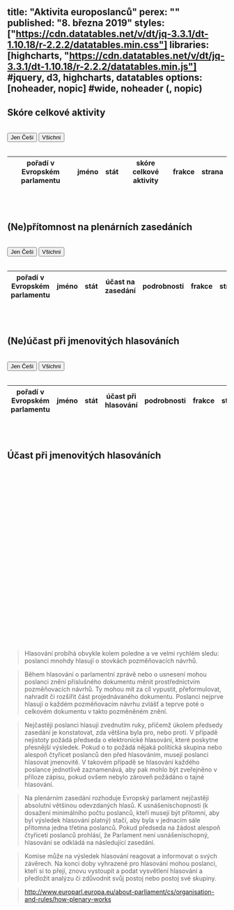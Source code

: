 title: "Aktivita europoslanců"
perex: ""
published: "8. března 2019"
styles: ["https://cdn.datatables.net/v/dt/jq-3.3.1/dt-1.10.18/r-2.2.2/datatables.min.css"]
libraries: [highcharts, "https://cdn.datatables.net/v/dt/jq-3.3.1/dt-1.10.18/r-2.2.2/datatables.min.js"] #jquery, d3, highcharts, datatables
options: [noheader, nopic] #wide, noheader (, nopic)
---

<wide>
<h2>Skóre celkové aktivity</h2>
<br>
<button id="aktivita-cesi">Jen Češi</button> <button id="aktivita-vsichni">Všichni</button>
<br>
<br>
<table id="aktivita" class="display" style="width:100%">
        <thead>
            <tr>
                <th>pořadí v Evropském parlamentu</th>
                <th>jméno</th>
                <th>stát</th>
                <th>skóre celkové aktivity</th>
                <th>frakce</th>
                <th>strana</th>
            </tr>
        </thead>
</table>
</wide>
<br>
<br>
<wide>
<h2>(Ne)přítomnost na plenárních zasedáních</h2>
<br>
<button id="absence-cesi">Jen Češi</button> <button id="absence-vsichni">Všichni</button>
<br>
<br>
<table id="absence" class="display" style="width:100%">
        <thead>
            <tr>
                <th>pořadí v Evropském parlamentu</th>
                <th>jméno</th>
                <th>stát</th>
                <th>účast na zasedání</th>
                <th>podrobnosti</th>
                <th>frakce</th>
                <th>strana</th>
            </tr>
        </thead>
</table>
</wide>
<br>
<br>
<wide>
<h2>(Ne)účast při jmenovitých hlasováních</h2>
<br>
<button id="hlasovani-cesi">Jen Češi</button> <button id="hlasovani-vsichni">Všichni</button>
<br>
<br>
<table id="hlasovani" class="display" style="width:100%">
        <thead>
            <tr>
                <th>pořadí v Evropském parlamentu</th>
                <th>jméno</th>
                <th>stát</th>
                <th>účast při hlasování</th>
                <th>podrobnosti</th>
                <th>frakce</th>
                <th>strana</th>
            </tr>
        </thead>
</table>
</wide>

<br>
<br>



<wide>
<h2>Účast při jmenovitých hlasováních</h2>
<div id="graf1" style="min-width: 310px; height: 400px; margin: 0 auto"></div>
</wide>

>Hlasování probíhá obvykle kolem poledne a ve velmi rychlém sledu: poslanci mnohdy hlasují o stovkách pozměňovacích návrhů.

>Během hlasování o parlamentní zprávě nebo o usnesení mohou poslanci znění příslušného dokumentu měnit prostřednictvím pozměňovacích návrhů. Ty mohou mít za cíl vypustit, přeformulovat, nahradit či rozšířit část projednávaného dokumentu. Poslanci nejprve hlasují o každém pozměňovacím návrhu zvlášť a teprve poté o celkovém dokumentu v takto pozměněném znění.

>Nejčastěji poslanci hlasují zvednutím ruky, přičemž úkolem předsedy zasedání je konstatovat, zda většina byla pro, nebo proti. V případě nejistoty požádá předseda o elektronické hlasování, které poskytne přesnější výsledek. Pokud o to požádá nějaká politická skupina nebo alespoň čtyřicet poslanců den před hlasováním, musejí poslanci hlasovat jmenovitě. V takovém případě se hlasování každého poslance jednotlivě zaznamenává, aby pak mohlo být zveřejněno v příloze zápisu, pokud ovšem nebylo zároveň požádáno o tajné hlasování.

>Na plenárním zasedání rozhoduje Evropský parlament nejčastěji absolutní většinou odevzdaných hlasů. K usnášeníschopnosti (k dosažení minimálního počtu poslanců, kteří musejí být přítomni, aby byl výsledek hlasování platný) stačí, aby byla v jednacím sále přítomna jedna třetina poslanců. Pokud předseda na žádost alespoň čtyřiceti poslanců prohlásí, že Parlament není usnášeníschopný, hlasování se odkládá na následující zasedání.

>Komise může na výsledek hlasování reagovat a informovat o svých závěrech. Na konci doby vyhrazené pro hlasování mohou poslanci, kteří si to přejí, znovu vystoupit a podat vysvětlení hlasování a předložit analýzu či zdůvodnit svůj postoj nebo postoj své skupiny.

>http://www.europarl.europa.eu/about-parliament/cs/organisation-and-rules/how-plenary-works